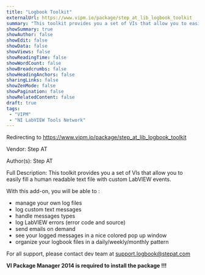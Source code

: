```yaml
---
title: "Logbook Toolkit"
externalUrl: https://www.vipm.io/package/step_at_lib_logbook_toolkit
summary: "This toolkit provides you a set of VIs that allow you to easily fill a human readable text file with custom LabVIEW events."
showSummary: true
showAuthor: false
showEdit: false
showData: false
showViews: false
showReadingTime: false
showWordCount: false
showBreadcrumbs: false
showHeadingAnchors: false
sharingLinks: false
showZenMode: false
showPagination: false
showRelatedContent: false
draft: true
tags:
 - "VIPM"
 - "NI LabVIEW Tools Network"
---
```


Redirecting to https://www.vipm.io/package/step_at_lib_logbook_toolkit

Vendor: Step AT

Author(s): Step AT
 
Full Description:
This toolkit provides you a set of VIs that allow you to easily fill a human readable text file with custom LabVIEW events.

With this add-on, you will be able to :

- manage your own log files
- log custom text messages
- handle messages types
- log LabVIEW errors (error code and source)
- send emails on demand
- see your logged messages in a nice colored pop up window
- organize your logbook files in a daily/weekly/monthly pattern

For all support, please contact dev team at support.logbook@stepat.com

**VI Package Manager 2014 is required to install the package !!!**